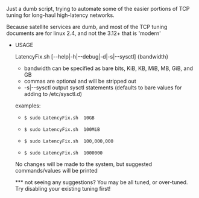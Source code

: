 Just a dumb script, trying to automate some of the easier portions of TCP tuning for long-haul high-latency networks.

Because satellite services are dumb, and most of the TCP tuning documents are for linux 2.4, and not the 3.12+ that is 'modern'


* USAGE

	LatencyFix.sh [--help|-h|--debug|-d|-s|--sysctl] {bandwidth}

	 * bandwidth can be specified as bare bits, KiB, KB, MiB, MB, GiB, and GB
	 * commas are optional and will be stripped out
	 * -s|--sysctl  output sysctl statements (defaults to bare values for adding to /etc/sysctl.d)
	
	examples:

	 *     $ sudo LatencyFix.sh  10GB
	 *     $ sudo LatencyFix.sh  100MiB
	 *     $ sudo LatencyFix.sh  100,000,000
	 *     $ sudo LatencyFix.sh  1000000
	
	No changes will be made to the system, but suggested commands/values will be printed

	*** not seeing any suggestions?  You may be all tuned, or over-tuned.  Try disabling your existing tuning first!

